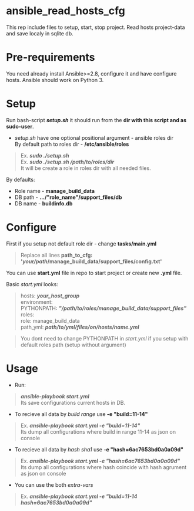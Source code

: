 # ansible_read_hosts_cfg
This rep include files to setup, start, stop project. Read hosts project-data and save localy in sqlite db.

# Pre-requirements
You need already install Ansible>=2.8, configure it and have configure hosts. Ansible should work on Python 3.

# Setup
Run bash-script ***setup.sh*** it should run from the **dir with this script and as sudo-user**.  
- *setup.sh* have one optional positional argument - ansible roles dir  
By default path to roles dir - **/etc/ansible/roles**  
> Ex. ***sudo ./setup.sh***    
> Ex. ***sudo ./setup.sh /path/to/roles/dir***    
It will be create a role in roles dir with all needed files.  

By defaults:  
- Role name - **manage_build_data**
- DB path - **.../"role_name"/support_files/db**
- DB name - **buildinfo.db**

# Configure
First if you setup not default role dir - change **tasks/main.yml**  
> Replace all lines **path_to_cfg: '_your/path_/manage_build_data/support_files/config.txt'**

You can use **start.yml** file in repo to start project or create new **.yml** file.  

Basic *start.yml* looks:
> hosts: ***your_host_group***  
  environment:  
    PYTHONPATH: ***"/path/to/roles/manage_build_data/support_files"***  
  roles:  
      role: manage_build_data  
      path_yml: ***path/to/yml/files/on/hosts/name.yml***
  
> You dont need to change PYTHONPATH in *start.yml* if you setup with default roles path (setup without argument)

# Usage
- Run:
> ***ansible-playbook start.yml***  
Its save configurations current hosts in DB.  

- To recieve all data by *build range* use **-e "build=11-14"**  
> Ex. ***ansible-playbook start.yml -e "build=11-14"***  
Its dump all configurations where build in range 11-14 as json on console    

- To recieve all data by *hash sha1* use **-e "hash=6ac7653bd0a0a09d"**  
> Ex. ***ansible-playbook start.yml -e "hash=6ac7653bd0a0a09d"***  
Its dump all configurations where hash coincide with hash agrument as json on console  

- You can use the both *extra-vars*  
> Ex. ***ansible-playbook start.yml -e "build=11-14 hash=6ac7653bd0a0a09d"***
